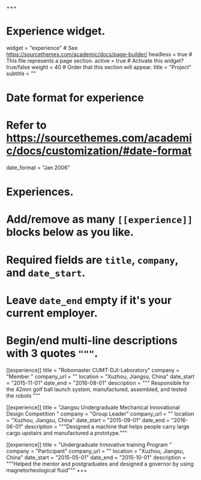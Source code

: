 +++
# Experience widget.
widget = "experience"  # See https://sourcethemes.com/academic/docs/page-builder/
headless = true  # This file represents a page section.
active = true  # Activate this widget? true/false
weight = 40  # Order that this section will appear.
title = "Project"
subtitle = ""
# Date format for experience
#   Refer to https://sourcethemes.com/academic/docs/customization/#date-format
date_format = "Jan 2006"
# Experiences.
#   Add/remove as many `[[experience]]` blocks below as you like.
#   Required fields are `title`, `company`, and `date_start`.
#   Leave `date_end` empty if it's your current employer.
#   Begin/end multi-line descriptions with 3 quotes `"""`.
[[experience]]
  title = "Robomaster CUMT-DJI-Laboratory"
  company = "Member "
  company_url = ""
  location = "Xuzhou, Jiangsu, China"
  date_start = "2015-11-01"
  date_end = "2016-08-01"
  description = """ Responsible for the 42mm golf ball launch system, manufactured, assembled, and tested the robots """

[[experience]]
  title = "Jiangsu Undergraduate Mechanical Innovational Design Competition "
  company = "Group Leader"
  company_url = ""
  location = "Xuzhou, Jiangsu, China"
  date_start = "2015-09-01"
  date_end = "2016-06-01"
  description = """Designed a machine that helps people carry large cargo upstairs and manufactured a prototype."""


[[experience]]
  title = "Undergraduate Innovative training Program "
  company = "Participant"
  company_url = ""
  location = "Xuzhou, Jiangsu, China"
  date_start = "2015-05-01"
  date_end = "2015-10-01"
  description = """Helped the mentor and postgraduates and designed a governor by using magnetorheological fluid"""
+++